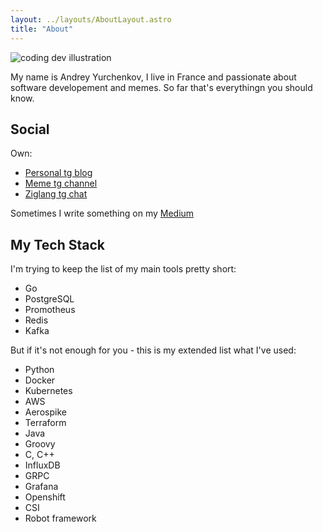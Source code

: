 ```yaml
---
layout: ../layouts/AboutLayout.astro
title: "About"
---
```

<div>
  <img src="/assets/harold.webp"  class="sm:w-1/2 mx-auto" alt="coding dev illustration">
</div>

My name is Andrey Yurchenkov, I live in France and passionate about software developement and memes. So far that's everythingn you should know.

## Social
Own:
- [Personal tg blog](https://t.me/space_tag)
- [Meme tg channel](https://t.me/code500)
- [Ziglang tg chat](https://t.me/ziglang_en)

Sometimes I write something on my [Medium](https://medium.com/@painhardcore)
## My Tech Stack
I'm trying to keep the list of my main tools pretty short:
- Go
- PostgreSQL
- Promotheus
- Redis
- Kafka

But if it's not enough for you - this is my extended list what I've used:
- Python
- Docker
- Kubernetes
- AWS
- Aerospike
- Terraform
- Java
- Groovy
- C, C++
- InfluxDB
- GRPC
- Grafana
- Openshift
- CSI
- Robot framework